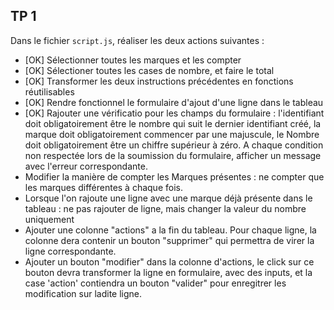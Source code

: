 ## TP 1

Dans le fichier ```script.js```, réaliser les deux actions suivantes : 
* [OK] Sélectionner toutes les marques et les compter
* [OK] Sélectioner toutes les cases de nombre, et faire le total
* [OK] Transformer les deux instructions précédentes en fonctions réutilisables
* [OK] Rendre fonctionnel le formulaire d'ajout d'une ligne dans le tableau
* [OK] Rajouter une vérificatio pour les champs du formulaire : l'identifiant doit obligatoirement être le nombre qui suit le dernier identifiant créé, la marque doit obligatoirement commencer par une majuscule, le Nombre doit obligatoirement être un chiffre supérieur à zéro. A chaque condition non respectée lors de la soumission du formulaire, afficher un message avec l'erreur correspondante.
* Modifier la manière de compter les Marques présentes : ne compter que les marques différentes à chaque fois.
* Lorsque l'on rajoute une ligne avec une marque déjà présente dans le tableau : ne pas rajouter de ligne, mais changer la valeur du nombre uniquement
* Ajouter une colonne "actions" a la fin du tableau. Pour chaque ligne, la colonne dera contenir un bouton "supprimer" qui permettra de virer la ligne correspondante.
* Ajouter un bouton "modifier" dans la colonne d'actions, le click sur ce bouton devra transformer la ligne en formulaire, avec des inputs, et la case 'action' contiendra un bouton "valider" pour enregitrer les modification sur ladite ligne.